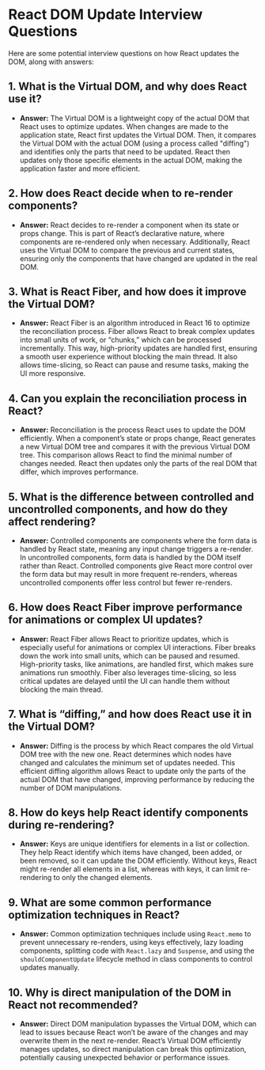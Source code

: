 # React DOM Update Interview Questions

Here are some potential interview questions on how React updates the DOM, along with answers:

## 1. What is the Virtual DOM, and why does React use it?
   - **Answer:** The Virtual DOM is a lightweight copy of the actual DOM that React uses to optimize updates. When changes are made to the application state, React first updates the Virtual DOM. Then, it compares the Virtual DOM with the actual DOM (using a process called "diffing") and identifies only the parts that need to be updated. React then updates only those specific elements in the actual DOM, making the application faster and more efficient.

## 2. How does React decide when to re-render components?
   - **Answer:** React decides to re-render a component when its state or props change. This is part of React’s declarative nature, where components are re-rendered only when necessary. Additionally, React uses the Virtual DOM to compare the previous and current states, ensuring only the components that have changed are updated in the real DOM.

## 3. What is React Fiber, and how does it improve the Virtual DOM?
   - **Answer:** React Fiber is an algorithm introduced in React 16 to optimize the reconciliation process. Fiber allows React to break complex updates into small units of work, or “chunks,” which can be processed incrementally. This way, high-priority updates are handled first, ensuring a smooth user experience without blocking the main thread. It also allows time-slicing, so React can pause and resume tasks, making the UI more responsive.

## 4. Can you explain the reconciliation process in React?
   - **Answer:** Reconciliation is the process React uses to update the DOM efficiently. When a component’s state or props change, React generates a new Virtual DOM tree and compares it with the previous Virtual DOM tree. This comparison allows React to find the minimal number of changes needed. React then updates only the parts of the real DOM that differ, which improves performance.

## 5. What is the difference between controlled and uncontrolled components, and how do they affect rendering?
   - **Answer:** Controlled components are components where the form data is handled by React state, meaning any input change triggers a re-render. In uncontrolled components, form data is handled by the DOM itself rather than React. Controlled components give React more control over the form data but may result in more frequent re-renders, whereas uncontrolled components offer less control but fewer re-renders.

## 6. How does React Fiber improve performance for animations or complex UI updates?
   - **Answer:** React Fiber allows React to prioritize updates, which is especially useful for animations or complex UI interactions. Fiber breaks down the work into small units, which can be paused and resumed. High-priority tasks, like animations, are handled first, which makes sure animations run smoothly. Fiber also leverages time-slicing, so less critical updates are delayed until the UI can handle them without blocking the main thread.

## 7. What is “diffing,” and how does React use it in the Virtual DOM?
   - **Answer:** Diffing is the process by which React compares the old Virtual DOM tree with the new one. React determines which nodes have changed and calculates the minimum set of updates needed. This efficient diffing algorithm allows React to update only the parts of the actual DOM that have changed, improving performance by reducing the number of DOM manipulations.

## 8. How do keys help React identify components during re-rendering?
   - **Answer:** Keys are unique identifiers for elements in a list or collection. They help React identify which items have changed, been added, or been removed, so it can update the DOM efficiently. Without keys, React might re-render all elements in a list, whereas with keys, it can limit re-rendering to only the changed elements.

## 9. What are some common performance optimization techniques in React?
   - **Answer:** Common optimization techniques include using `React.memo` to prevent unnecessary re-renders, using keys effectively, lazy loading components, splitting code with `React.lazy` and `Suspense`, and using the `shouldComponentUpdate` lifecycle method in class components to control updates manually.

## 10. Why is direct manipulation of the DOM in React not recommended?
   - **Answer:** Direct DOM manipulation bypasses the Virtual DOM, which can lead to issues because React won’t be aware of the changes and may overwrite them in the next re-render. React’s Virtual DOM efficiently manages updates, so direct manipulation can break this optimization, potentially causing unexpected behavior or performance issues.
